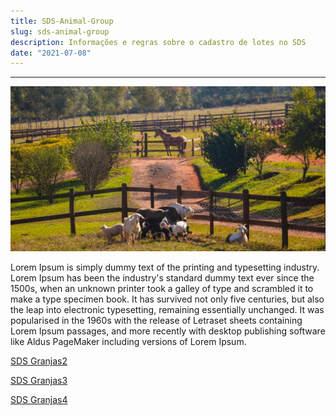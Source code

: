 ```yaml
---
title: SDS-Animal-Group
slug: sds-animal-group
description: Informações e regras sobre o cadastro de lotes no SDS
date: "2021-07-08"
---
```

<hr>

![Fazenda](../../../public/fazenda.jpg)

Lorem Ipsum is simply dummy text of the printing and typesetting industry. Lorem Ipsum has been the industry's standard dummy text ever since the 1500s, when an unknown printer took a galley of type and scrambled it to make a type specimen book. It has survived not only five centuries, but also the leap into electronic typesetting, remaining essentially unchanged. It was popularised in the 1960s with the release of Letraset sheets containing Lorem Ipsum passages, and more recently with desktop publishing software like Aldus PageMaker including versions of Lorem Ipsum.

[SDS Granjas2](sds-granjas2)  

[SDS Granjas3](sds-granjas2)  

[SDS Granjas4](sds-granjas2)